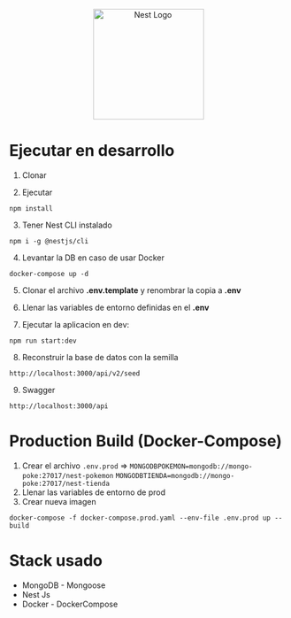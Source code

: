<p align="center">
  <a href="http://nestjs.com/" target="blank"><img src="https://nestjs.com/img/logo-small.svg" width="200" alt="Nest Logo" /></a>
</p>

# Ejecutar en desarrollo

1. Clonar

2. Ejecutar
```
npm install
```

3. Tener Nest CLI instalado
```
npm i -g @nestjs/cli
```

4. Levantar la DB en caso de usar Docker
```
docker-compose up -d
```

5. Clonar el archivo __.env.template__ y renombrar la copia a __.env__

6. Llenar las variables de entorno definidas en el __.env__

7. Ejecutar la aplicacion en dev:
```
npm run start:dev
```

8. Reconstruir la base de datos con la semilla
```
http://localhost:3000/api/v2/seed
```

9. Swagger
```
http://localhost:3000/api
```

# Production Build (Docker-Compose)

1. Crear el archivo ```.env.prod``` => 
  ```MONGODBPOKEMON=mongodb://mongo-poke:27017/nest-pokemon```
  ```MONGODBTIENDA=mongodb://mongo-poke:27017/nest-tienda```
2. Llenar las variables de entorno de prod
3. Crear nueva imagen
```
docker-compose -f docker-compose.prod.yaml --env-file .env.prod up --build
```

# Stack usado
* MongoDB - Mongoose
* Nest Js
* Docker - DockerCompose